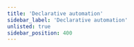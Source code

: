 ```yaml
---
title: 'Declarative automation'
sidebar_label: 'Declarative automation'
unlisted: true
sidebar_position: 400
---
```

